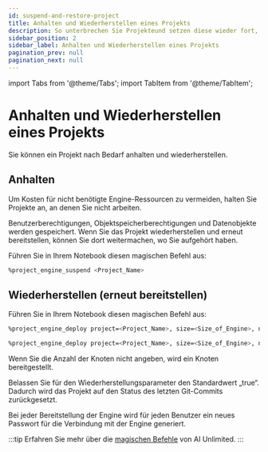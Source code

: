 ```yaml
---
id: suspend-and-restore-project
title: Anhalten und Wiederherstellen eines Projekts
description: So unterbrechen Sie Projekteund setzen diese wieder fort, um die Kosten im Griff zu behalten.
sidebar_position: 2
sidebar_label: Anhalten und Wiederherstellen eines Projekts
pagination_prev: null
pagination_next: null
---
```


import Tabs from '@theme/Tabs';
import TabItem from '@theme/TabItem';


# Anhalten und Wiederherstellen eines Projekts

Sie können ein Projekt nach Bedarf anhalten und wiederherstellen.


## Anhalten

Um Kosten für nicht benötigte Engine-Ressourcen zu vermeiden, halten Sie Projekte an, an denen Sie nicht arbeiten.

Benutzerberechtigungen, Objektspeicherberechtigungen und Datenobjekte werden gespeichert. Wenn Sie das Projekt wiederherstellen und erneut bereitstellen, können Sie dort weitermachen, wo Sie aufgehört haben.

Führen Sie in Ihrem Notebook diesen magischen Befehl aus:

```bash 
%project_engine_suspend <Project_Name>
```


## Wiederherstellen (erneut bereitstellen)

Führen Sie in Ihrem Notebook diesen magischen Befehl aus: 

<Tabs>
<TabItem value="aws1" label="AWS">

```bash 
%project_engine_deploy project=<Project_Name>, size=<Size_of_Engine>, node=<Number_of_Nodes>, subnet=<Subnet_id>, region=<Region>, restore-<true|false>, prefixlist=<Prefix_List>, securitygroups=<Security_Group>, cidrs=<CIDR>, tags=<Tags>, iamrole=<IAM_Role>, roleprefix=<Role_Prefix>, permissionboundary=<Permission_Boundary>
```
</TabItem>
<TabItem value="azure" label="Azure">

```bash 
%project_engine_deploy project=<Project_Name>, size=<Size_of_Engine>, node=<Number_of_Nodes>, subnet=<Subnet_id>, region=<Region>, restore=<true|false>, network=<Network>, keyvault=<Key_Vault>, keyvaultresourcegroup=<Key_Vault_Resource_Group>, networkresourcegroup=<Network_Resource_Group>
```
</TabItem>
</Tabs>

Wenn Sie die Anzahl der Knoten nicht angeben, wird ein Knoten bereitgestellt. 

Belassen Sie für den Wiederherstellungsparameter den Standardwert „true“. Dadurch wird das Projekt auf den Status des letzten Git-Commits zurückgesetzt.

Bei jeder Bereitstellung der Engine wird für jeden Benutzer ein neues Passwort für die Verbindung mit der Engine generiert.

:::tip
Erfahren Sie mehr über die [magischen Befehle](../explore-and-analyze-data/magic-commands.md) von AI Unlimited.
:::

